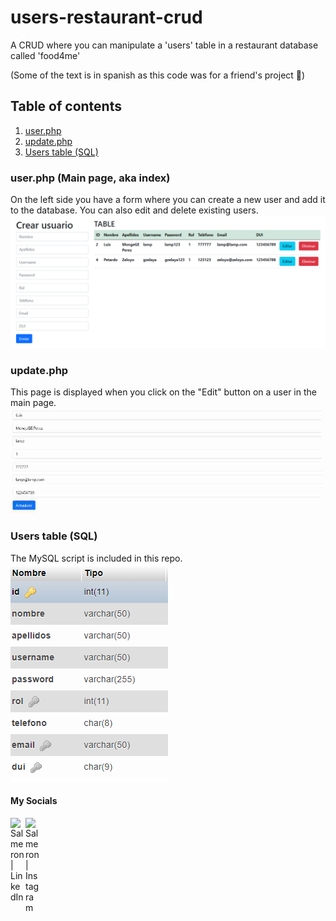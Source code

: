 # users-restaurant-crud

A CRUD where you can manipulate a 'users' table in a restaurant database called 'food4me'

(Some of the text is in spanish as this code was for a friend's project 🥴)

## Table of contents
1. [user.php](#user)
2. [update.php](#update)
3. [Users table (SQL)](#sql)

### user.php (Main page, aka index) <a name="user"></a>
On the left side you have a form where you can create a new user and add it to the database.
You can also edit and delete existing users.
![user.php](assets/img/user.PNG)

### update.php <a name="update"></a>
This page is displayed when you click on the "Edit" button on a user in the main page.
![update.php](assets/img/update.jpg)

### Users table (SQL)<a name="sql"></a>

The MySQL script is included in this repo.
![SQL](assets/img/sql.PNG)

#### My Socials
<a href="https://www.linkedin.com/in/salmeron-alvarado/"><img align="left" src="https://raw.githubusercontent.com/yushi1007/yushi1007/main/images/linkedin.svg" alt="Salmeron | LinkedIn" width="24px"/></a>
<a href="https://www.instagram.com/salmeron.daniel_/"><img align="left" src="https://raw.githubusercontent.com/yushi1007/yushi1007/main/images/instagram.svg" alt="Salmeron | Instagram" width="24px"/></a>

